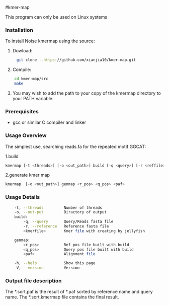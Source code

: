 #kmer-map

This program can only be used on Linux systems

### Installation

To install Noise kmermap using the source:  
1. Dowload:
```bash  
     git clone --https://github.com/xianjia10/kmer-map.git
```  

2. Compile:  
```bash  
    cd kmer-map/src  
    make  
```
3. You may wish to add the path to your copy of the kmermap
directory to your PATH variable.


### Prerequisites

* gcc or similar C compiler and linker


### Usage Overview

The simplest use, searching reads.fa for the repeated motif GGCAT:

1.build
```bash 
kmermap [-t <threads>] [-o <out_path>] build [-q <query>] [-r <reffile>] <kmerfile>
```

2.generate kmer map
```bash
kmermap  [-o <out_path>] genmap <r_pos> <q_pos> <paf>
```

### Usage Details

```bash  
    -t, --threads         Number of threads
    -o, --out-put         Diractory of output
    build:
        -q, --query       Query/Reads fasta file
        -r, --reference   Reference fasta file
        <kmerfile>        Kmer file with creating by jellyfish

    genmap:
        <r_pos>           Ref pos file built with build
        <q_pos>           Query pos file built with build
        <paf>             Alignment file

    -h, --help            Show this page
    -V, --version         Version
```
### Output file description
The *.sort.paf is the result of *.paf sorted by reference name and query name.
The *.sort.kmermap file contains the final result.